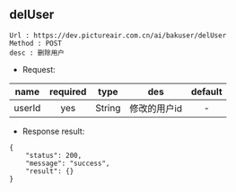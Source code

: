 

delUser
---

```
Url : https://dev.pictureair.com.cn/ai/bakuser/delUser
Method : POST 
desc : 删除用户
```

* Request:

|name|required|type|des|default|
| ------------- |:-------------:|:-------------:|:---------------------------------------:|:-------------:|
| userId | yes | String | 修改的用户id | - |

* Response result:
```
{
    "status": 200,
    "message": "success",
    "result": {}
}
```
